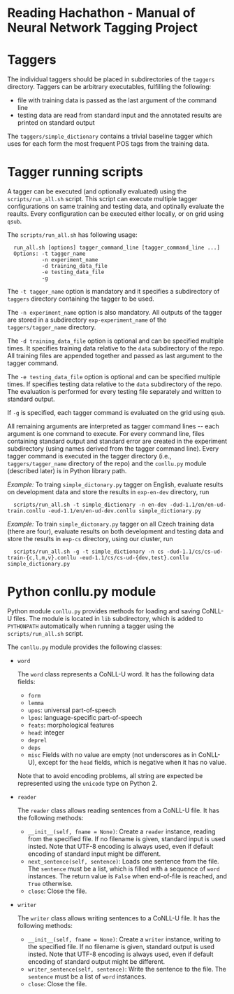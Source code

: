 # Reading Hachathon - Manual of Neural Network Tagging Project

# Taggers

The individual taggers should be placed in subdirectories of the `taggers`
directory. Taggers can be arbitrary executables, fulfilling the following:
- file with training data is passed as the last argument of the command line
- testing data are read from standard input and the annotated results
  are printed on standard output

The `taggers/simple_dictionary` contains a trivial baseline tagger which uses
for each form the most frequent POS tags from the training data.

# Tagger running scripts

A tagger can be executed (and optionally evaluated) using the
`scripts/run_all.sh` script. This script can execute multiple tagger
configurations on same training and testing data, and optinally evaluate
the reaults. Every configuration can be executed either locally, or on
grid using `qsub`.

The `scripts/run_all.sh` has following usage:
```
  run_all.sh [options] tagger_command_line [tagger_command_line ...]
  Options: -t tagger_name
           -n experiment_name
           -d training_data_file
           -e testing_data_file
           -g
```

The `-t tagger_name` option is mandatory and it specifies a subdirectory of
`taggers` directory containing the tagger to be used.

The `-n experiment_name` option is also mandatory. All outputs of the tagger
are stored in a subdirectory `exp-experiment_name` of the
`taggers/tagger_name` directory.

The `-d training_data_file` option is optional and can be specified multiple
times. It specifies training data relative to the `data` subdirectory of the repo.
All training files are appended together and passed as last argument to the
tagger command.

The `-e testing_data_file` option is optional and can be specified multiple
times. If specifies testing data relative to the `data` subdirectory of the repo.
The evaluation is performed for every testing file separately and written
to standard output.

If `-g` is specified, each tagger command is evaluated on the grid using `qsub`.

All remaining arguments are interpreted as tagger command lines -- each argument
is one command to execute. For every command line, files containing standard
output and standard error are created in the experiment subdirectory (using names
derived from the tagger command line). Every tagger command is executed in the
tagger directory (i.e., `taggers/tagger_name` directory of the repo) and the
`conllu.py` module (described later) is in Python library path.

*Example:* To traing `simple_dictonary.py` tagger on English, evaluate results on development data and store the results in `exp-en-dev` directory, run
```
  scripts/run_all.sh -t simple_dictionary -n en-dev -dud-1.1/en/en-ud-train.conllu -eud-1.1/en/en-ud-dev.conllu simple_dictionary.py
```

*Example:* To train `simple_dictonary.py` tagger on all Czech training data (there are four), evaluate results on both development and testing data and store the results in `exp-cs` directory, using our cluster, run
```
  scripts/run_all.sh -g -t simple_dictionary -n cs -dud-1.1/cs/cs-ud-train-{c,l,m,v}.conllu -eud-1.1/cs/cs-ud-{dev,test}.conllu simple_dictionary.py
```

# Python conllu.py module

Python module `conllu.py` provides methods for loading and saving CoNLL-U files.
The module is located in `lib` subdirectory, which is added to `PYTHONPATH`
automatically when running a tagger using the `scripts/run_all.sh` script.

The `conllu.py` module provides the following classes:

- `word`

  The `word` class represents a CoNLL-U word. It has the following data fields:
  - `form`
  - `lemma`
  - `upos`: universal part-of-speech
  - `lpos`: language-specific part-of-speech
  - `feats`: morphological features
  - `head`: integer
  - `deprel`
  - `deps`
  - `misc`
  Fields with no value are empty (not underscores as in CoNLL-U), except for
  the `head` fields, which is negative when it has no value.

  Note that to avoid encoding problems, all string are expected be represented
  using the `unicode` type on Python 2.

- `reader`

  The `reader` class allows reading sentences from a CoNLL-U file. It has the
  following methods:
  - `__init__(self, fname = None)`: Create a `reader` instance, reading
    from the specified file. If no filename is given, standard input is used
    insted. Note that UTF-8 encoding is always used, even if default encoding
    of standard input might be different.
  - `next_sentence(self, sentence)`: Loads one sentence from the file. The
    `sentence` must be a list, which is filled with a sequence of `word`
    instances. The return value is `False` when end-of-file is reached, and
    `True` otherwise.
  - `close`: Close the file.

- `writer`

  The `writer` class allows writing sentences to a CoNLL-U file. It has the
  following methods:
  - `__init__(self, fname = None)`: Create a `writer` instance, writing
    to the specified file. If no filename is given, standard output is used
    insted. Note that UTF-8 encoding is always used, even if default encoding
    of standard output might be different.
  - `writer_sentence(self, sentence)`: Write the sentence to the file.
    The `sentence` must be a list of `word` instances.
  - `close`: Close the file.
